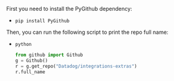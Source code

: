 First you need to install the PyGithub dependency:
- `pip install PyGithub`

Then, you can run the following script to print the repo full name:
- `python`
  ```python
  from github import Github
  g = Github()
  r = g.get_repo("Datadog/integrations-extras")
  r.full_name
  ```
